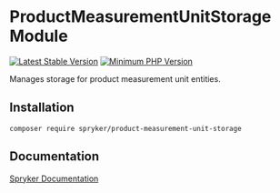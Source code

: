 # ProductMeasurementUnitStorage Module
[![Latest Stable Version](https://poser.pugx.org/spryker/product-measurement-unit-storage/v/stable.svg)](https://packagist.org/packages/spryker/product-measurement-unit-storage)
[![Minimum PHP Version](https://img.shields.io/badge/php-%3E%3D%207.3-8892BF.svg)](https://php.net/)

Manages storage for product measurement unit entities.

## Installation

```
composer require spryker/product-measurement-unit-storage
```

## Documentation

[Spryker Documentation](https://academy.spryker.com/developing_with_spryker/module_guide/modules.html)
